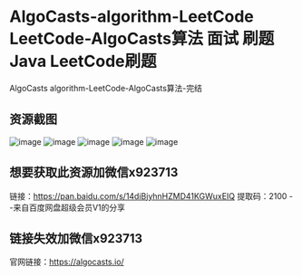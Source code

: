 # AlgoCasts-algorithm-LeetCode LeetCode-AlgoCasts算法 面试 刷题 Java LeetCode刷题
AlgoCasts algorithm-LeetCode-AlgoCasts算法-完结

## 资源截图

![image](https://user-images.githubusercontent.com/91378327/135392315-727fd18a-f57c-458a-b439-bb7b80317d19.png)
![image](https://user-images.githubusercontent.com/91378327/135392326-dd5fe0a2-48a2-4fbe-845c-351d2bd96f1e.png)
![image](https://user-images.githubusercontent.com/91378327/135392372-5772868b-b549-4a9b-a60e-a98fdcdfa1e6.png)
![image](https://user-images.githubusercontent.com/91378327/135392446-9800c36a-f566-43be-b607-4ba4f44d2c27.png)
![image](https://user-images.githubusercontent.com/91378327/135392485-99da2940-b8d2-41e7-9654-69d51c818dbb.png)

## 想要获取此资源加微信x923713

链接：https://pan.baidu.com/s/14diBjyhnHZMD41KGWuxEIQ 
提取码：2100 
--来自百度网盘超级会员V1的分享

## 链接失效加微信x923713 

官网链接：https://algocasts.io/


